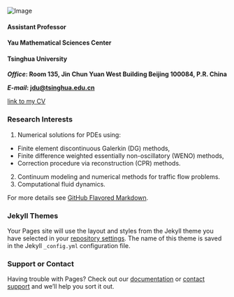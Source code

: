 ![Image](src)

#### Assistant Professor
#### Yau Mathematical Sciences Center
#### Tsinghua University 


**_Office_: Room 135, Jin Chun Yuan West Building Beijing 100084, P.R. China** 

**_E-mail_: jdu@tsinghua.edu.cn**


[link to my CV](CV.pdf)



### Research Interests

1. Numerical solutions for PDEs using:
- Finite element discontinuous Galerkin (DG) methods,
- Finite difference weighted essentially non-oscillatory (WENO) methods, 
- Correction procedure via reconstruction (CPR) methods.
2. Continuum modeling and numerical methods for traffic flow problems.
3. Computational fluid dynamics.
 






For more details see [GitHub Flavored Markdown](https://guides.github.com/features/mastering-markdown/).

### Jekyll Themes

Your Pages site will use the layout and styles from the Jekyll theme you have selected in your [repository settings](https://github.com/JieDU16/JieDU16.github.io/settings). The name of this theme is saved in the Jekyll `_config.yml` configuration file.

### Support or Contact

Having trouble with Pages? Check out our [documentation](https://help.github.com/categories/github-pages-basics/) or [contact support](https://github.com/contact) and we’ll help you sort it out.
